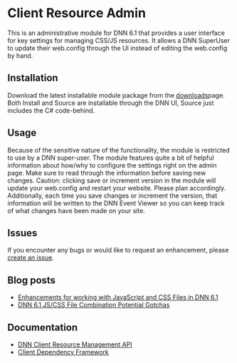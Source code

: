 ﻿Client Resource Admin
=====================

This is an administrative module for DNN 6.1 that provides a user interface for key settings for managing CSS/JS resources. It allows a DNN SuperUser to update their web.config through the UI instead of editing the web.config by hand.

Installation
------------
Download the latest installable module package from the [downloads][downloads]page. Both Install and Source are installable through the DNN UI, Source just includes the C# code-behind.

Usage
-----
Because of the sensitive nature of the functionality, the module is restricted to use by a DNN super-user.
The module features quite a bit of helpful information about how/why to configure the settings right on the admin page. Make sure to read through the information before saving new changes.
Caution: clicking save or increment version in the module will update your web.config and restart your website. Please plan accordingly.
Additionally, each time you save changes or increment the version, that information will be written to the DNN Event Viewer so you can keep track of what changes have been made on your site.

Issues
------
If you encounter any bugs or would like to request an enhancement, please [create an issue][issues].

Blog posts
----------
* [Enhancements for working with JavaScript and CSS Files in DNN 6.1][crm]
* [DNN 6.1 JS/CSS File Combination Potential Gotchas][crmpg]

Documentation
-------------
* [DNN Client Resource Management API][dnncrmwiki]
* [Client Dependency Framework][cdfwiki]

[crm]: http://www.dotnetnuke.com/Resources/Blogs/EntryId/3191/Enhancements-for-working-with-JavaScript-and-CSS-files-in-DNN-6-1.aspx
[crmpg]: http://www.dotnetnuke.com/Resources/Blogs/EntryId/3207/DNN-6-1-JS-CSS-File-Combination-Potential-Gotchas.aspx
[dnncrmwiki]: http://www.dotnetnuke.com/Resources/Wiki/Page/Client-Resource-Management-API.aspx
[cdfwiki]: http://clientdependency.codeplex.com/documentation
[downloads]: https://github.com/irobinson/ClientResourceAdmin/downloads
[issues]: https://github.com/irobinson/ClientResourceAdmin/issues?sort=created&direction=desc&state=open